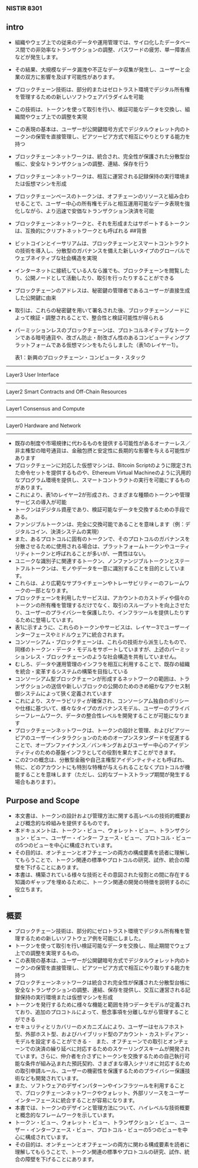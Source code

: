 ### NISTIR 8301

## intro
- 組織やウェブ上での従来のデータや運用管理では、サイロ化したデータベース間での非効率なトランザクションの調整、パスワードの疲労、単一障害点などが発生します。
- その結果、大規模なデータ漏洩や不正なデータ収集が発生し、ユーザーと企業の双方に影響を及ぼす可能性があります。
- ブロックチェーン技術は、部分的またはゼロトラスト環境でデジタル所有権を管理するための新しいソフトウェアパラダイムを可能
- この技術は、トークンを使って取引を行い、検証可能なデータを交換し、組織間やウェブ上での調整を実現
- この表現の基本は、ユーザーが公開鍵暗号方式でデジタルウォレット内のトークンの保管を直接管理し、ピアツーピア方式で相互にやりとりする能力を持つ
- ブロックチェーンネットワークは、統合され、完全性が保護された分散型台帳に、安全なトランザクションの調整、連結、保存を行う
- ブロックチェーンネットワークは、相互に運営される記録保持の実行環境または仮想マシンを形成
- ブロックチェーンベースのトークンは、オフチェーンのリソースと組み合わせることで、ユーザー中心の所有権モデルと相互運用可能なデータ表現を強化しながら、より迅速で安価なトランザクション決済を可能
- ブロックチェーンネットワークと、それを形成またはサポートするトークンは、互換的にクリプトネットワークとも呼ばれる
##背景
- ビットコインとイーサリアムは、ブロックチェーンとスマートコントラクトの技術を導入し、分散型のガバナンスを備えた新しいタイプのグローバルでウェブネイティブな社会構造を実現
- インターネットに接続している人なら誰でも、ブロックチェーンを閲覧したり、公開ノードとして活動したり、取引を行ったりすることができる
- ブロックチェーンのアドレスは、秘密鍵の管理者であるユーザーが直接生成した公開鍵に由来
- 取引は、これらの秘密鍵を用いて署名された後、ブロックチェーンノードによって検証・調整されることで、整合性と検証可能性が得られる
- パーミッションレスのブロックチェーンは、プロトコルネイティブなトークンである暗号通貨や、改ざん防止・耐改ざん性のあるコンピューティングプラットフォームである仮想マシンをもたらしました（表1のレイヤー1）。

    表1：新興のブロックチェーン・コンピュータ・スタック
***
  Layer3        User Interface
***
  Layer2        Smart Contracts and Off-Chain Resources
***
  Layer1        Consensus and Compute
***
  Layer0        Hardware and Network
***

- 既存の制度や市場規律に代わるものを提供する可能性があるオーナーレス／非主権型の暗号通貨は、金融包摂と安定性に長期的な影響を与える可能性があります
- ブロックチェーンに対応した仮想マシンは、Bitcoin Scriptのように限定された命令セットを提供するものや、Ethereum Virtual Machineのように汎用的なプログラム環境を提供し、スマートコントラクトの実行を可能にするものがあります。
- これにより、表1のレイヤー2が形成され、さまざまな種類のトークンや管理サービスの導入が可能
- トークンはデジタル資産であり、検証可能なデータを交換するための手段である。
- ファンジブルトークンは、完全に交換可能であることを意味します（例：デジタルコイン、決済システムの実現）
- また、あるプロトコルに固有のトークンで、そのプロトコルのガバナンスを分散させるために使用される場合は、プラットフォームトークンやユーティリティトークンと呼ばれることが多いが、一貫性はない。
- ユニークな識別子に関連するトークン、ノンファンジブルトークンとステートフルトークンは、モノやデータを一意に識別することを目的としています。
- これらは、より広範なサプライチェーンやトレーサビリティーのフレームワークの一部となります。
- ブロックチェーンを利用したサービスは、アカウントのカストディや個々のトークンの所有権を管理するだけでなく、取引のスループットを向上させたり、ユーザーのプライバシーを保護したり、インフラツールを提供したりするために登場しています。
- 表1に示すように、これらのトークンやサービスは、レイヤー3でユーザーインターフェースやミドルウェアに統合されます。
- コンソーシアム・ブロックチェーンは、これらの技術から派生したもので、同様のトークン・データ・モデルをサポートしていますが、上述のパーミッションレス・ブロックチェーンのような社会構造を共有していません。
- むしろ、データや運用管理のインフラを相互に利用することで、既存の組織を統合・変革するシステムの構築を目指している
- コンソーシアム型ブロックチェーンが形成するネットワークの範囲は、トランザクションの送信や新しいブロックの公開のためのきめ細かなアクセス制御システムによって狭く定義されています
- これにより、スケーラビリティが確保され、コンソーシアム独自のポリシーや仕様に基づいて、様々なタイプのガバナンスモデル、ユーザーのプライバシーフレームワーク、データの整合性レベルを開発することが可能になります
- ブロックチェーンネットワークは、トークンの設計と管理、およびピアツーピアのユーザーインタラクションのためのオープンスタンダードを促進することで、オープンファイナンス／バンキングおよびユーザー中心のアイデンティティのための基盤インフラとしての役割を果たすことができます。
- この2つの概念は、分散型金融や自己主権型アイデンティティとも呼ばれ、特に、どのアカウントにも特別な特権が与えられることなくプロトコルが機能することを意味します（ただし、公的なブートストラップ期間が発生する場合もあります）。

## Purpose and Scope 
- 本文書は、トークンの設計および管理方法に関する高レベルの技術的概要および概念的な枠組みを提供するものです。
- 本ドキュメントは、トークン・ビュー、ウォレット・ビュー、トランザクション・ビュー、ユーザー・インター フェース・ビュー、プロトコル・ビューの5つのビューを中心に構成されています。
- その目的は、オンチェーンとオフチェーンの両方の構成要素を読者に理解してもらうことで、トークン関連の標準やプロトコルの研究、試作、統合の障壁を下げることにあります。
- 本書は、構築されている様々な技術とその意図された役割との間に存在する知識のギャップを埋めるために、トークン関連の開発の特徴を説明するのに役立ちます。
- 


## 概要
- ブロックチェーン技術は、部分的にゼロトラスト環境でデジタル所有権を管理するための新しいソフトウェア例を可能にしました。
- トークンを使って取引を行い検証可能なデータを交換し、阻止期間でウェブ上での調整を実現するもの。
- この表現の基本は、ユーザーが公開鍵暗号方式でデジタルウォレット内のトークンの保管を直接管理し、ピアツーピア方式で相互にやり取りする能力を持つ
- ブロックチェーンネットワークは統合され完全性が保護された分散型台帳に安全なトランザクションの調整、連結、保存を提供し、交互に運営される記録保持の実行環境または仮想マシンを形成
- トークンを発行するために様々な機能と範囲を持つデータモデルが定義されており、追加のプロコトルによって、懸念事項を分離しながら管理することができる
- セキュリティとリカバリーのメカニズムにより、ユーザーはセルフホスト型、外部ホスト型、およびハイブリッド型のアカウント・カストディアン・モデルを設定することができる
-　また、オフチェーンでの取引とオンチェーンでの決済の繰り延べに対応するためのスケーリングスキームが開発されています。さらに、仲介者を介さずにトークンを交換するための自己執行可能な条件が組み込まれた預託契約、さまざまな導入シナリオに対応するための取引申請ルール、ユーザーの機密性を保護するためのプライバシー保護技術なども開発されています。
- また、ソフトウェアのデザインパターンやインフラツールを利用することで、ブロックチェーンネットワークやウォレット、外部リソースをユーザーインターフェースに統合することが容易になります。
- 本書では、トークンのデザインと管理方法について、ハイレベルな技術概要と概念的なフレームワークを示しています。
- トークン・ビュー、ウォレット・ビュー、トランザクション・ビュー、ユーザー・インターフェース・ビュー、プロトコル・ビューの5つのビューを中心に構成されています。
- その目的は、オンチェーンとオフチェーンの両方に関わる構成要素を読者に理解してもらうことで、トークン関連の標準やプロトコルの研究、試作、統合の障壁を下げることにあります。
